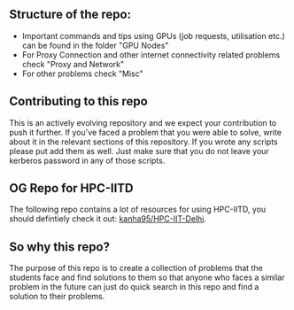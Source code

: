 ## Structure of the repo:

- Important commands and tips using GPUs (job requests, utilisation etc.) can be found in the folder "GPU Nodes"
- For Proxy Connection and other internet connectivity related problems check "Proxy and Network"
- For other problems check "Misc"

## Contributing to this repo

This is an actively evolving repository and we expect your contribution to push it further. If you've faced a problem that you were able to solve, write about it in the relevant sections of this repository.
If you wrote any scripts please put add them as well. Just make sure that you do not leave your kerberos password in any of those scripts.


## OG Repo for HPC-IITD

The following repo contains a lot of resources for using HPC-IITD, you should defintiely check it out: [kanha95/HPC-IIT-Delhi](https://github.com/kanha95/HPC-IIT-Delhi).


## So why this repo?

The purpose of this repo is to create a collection of problems that the students face and find solutions to them so that anyone who faces a similar problem in the future can just do quick
search in this repo and find a solution to their problems.
